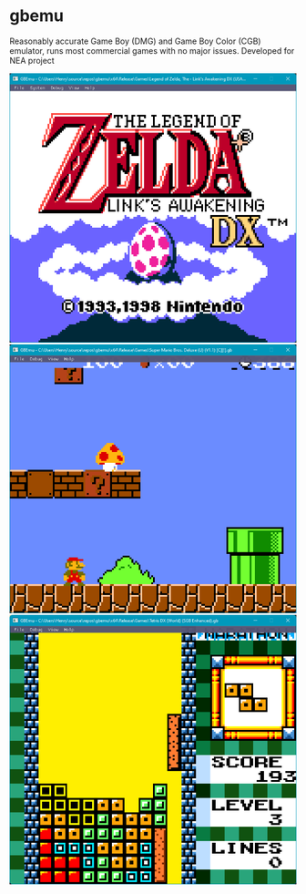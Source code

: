 # gbemu
Reasonably accurate Game Boy (DMG) and Game Boy Color (CGB) emulator, runs most commercial games with no major issues.
Developed for NEA project

![Link's Awakening DX](images/1.png)
![Mario Deluxe](images/2.png)
![Tetris DX](images/3.png)
